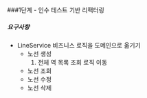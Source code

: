 ###1단계 - 인수 테스트 기반 리팩터링
##### 요구사항
* LineService 비즈니스 로직을 도메인으로 옮기기
  * 노선 생성
    1. 전체 역 목록 조회 로직 이동
  * 노선 조회
  * 노선 수정
  * 노선 삭제

